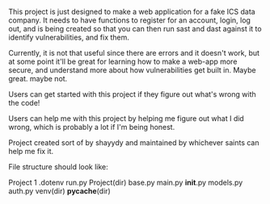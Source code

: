 This project is just designed to make a web application for a fake
ICS data company. It needs to have functions to register for an account, login, log out,
and is being created so that you can then run sast and dast against it to identify vulnerabilities, and fix them. 

Currently, it is not that useful since there are errors and it doesn't work, but at some point it'll be great
for learning how to make a web-app more secure, and understand more about how vulnerabilities get built in. 
Maybe great.  maybe not. 

Users can get started with this project if they figure out what's wrong with the code!

Users can help me with this project by helping me figure out what I did wrong, which is probably a lot if I'm being honest. 

Project created sort of by shayydy and maintained by whichever saints can help me fix it. 

File structure should look like:

Project 1
      .dotenv
      run.py
      Project(dir)
            base.py
            main.py
            __init__.py
            models.py
            auth.py
            venv(dir)
            __pycache__(dir)

